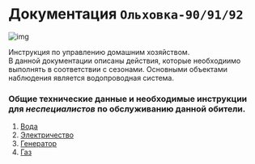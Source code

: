 

<div class="navi"><nav id="navi"><!-- js --></nav></div>

# Документация `Ольховка-90/91/92`

<span id="az1-img" class="img" onclick="imgResize(33)">![img](https://img.a374.ru/svg/ya-flag.svg)</span>

Инструкция по управлению домашним хозяйством.<br>
В данной документации описаны действия, которые необходиимо выполнять в соответствии с сезонами. 
Основными объектами наблюдения является водопроводная система.

### Общие технические данные и необходимые инструкции для *неспециалистов* по обслуживанию данной обители.

1. [Вода](001-water.md)
2. [Электричество](002-energy.md)
3. [Генератор](003-generator.md)
4. [Газ](004-gaz.md)


<br>



 
<script src="assets/js/navi.js"></script>

